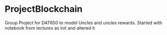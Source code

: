 # ProjectBlockchain

Group Project for DAT650 to model Uncles and uncles rewards. Started with notebook from lectures as init and altered it

